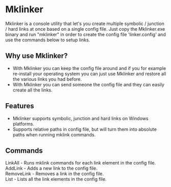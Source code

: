 # Mklinker
Mklinker is a console utility that let's you create multiple symbolic / junction / hard links at once based on a single config file. Just copy the Mklinker.exe binary and run "mklinker" in order to create the config file 'linker.config' and use the commands below to setup links.

## Why use Mklinker?
- With Mklinker you can keep the config file around and if you for example re-install your operating system you can just use Mklinker and restore all the various links you had before.
- With Mklinker you can send someone the config file and they can easily create all the links. 

## Features
- Mklinker supports symbolic, junction and hard links on Windows platforms.
- Supports relative paths in config file, but will turn them into absolute paths when running mklink commands.

## Commands
LinkAll - Runs mklink commands for each link element in the config file.  
AddLink - Adds a new link to the config file.  
RemoveLink - Removes a link in the config file.  
List - Lists all the link elements in the config file.  
